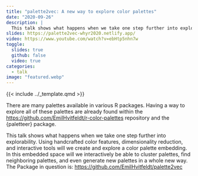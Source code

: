```yaml
---
title: "palette2vec: A new way to explore color palettes"
date: "2020-09-26"
description: |
  This talk shows what happens when we take one step further into explorability. Using handcrafted color features, dimensionality reduction, and interactive tools will we create and explore a color palette embedding.
slides: https://palette2vec-whyr2020.netlify.app/
video: https://www.youtube.com/watch?v=ebHtp5nhn7w
toggle:
  slides: true
  github: false
  video: true
categories:
  - talk
image: "featured.webp"
---
```


{{< include ../_template.qmd >}}

There are many palettes available in various R packages. Having a way to explore all of these palettes are already found within the https://github.com/EmilHvitfeldt/r-color-palettes repository and the {paletteer} package.

This talk shows what happens when we take one step further into explorability. Using handcrafted color features, dimensionality reduction, and interactive tools will we create and explore a color palette embedding. In this embedded space will we interactively be able to cluster palettes, find neighboring palettes, and even generate new palettes in a whole new way. The Package in question is: https://github.com/EmilHvitfeldt/palette2vec

